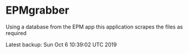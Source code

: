 # EPMgrabber
Using a database from the EPM app this application scrapes the files as required


Latest backup: Sun Oct 6 10:39:02 UTC 2019
